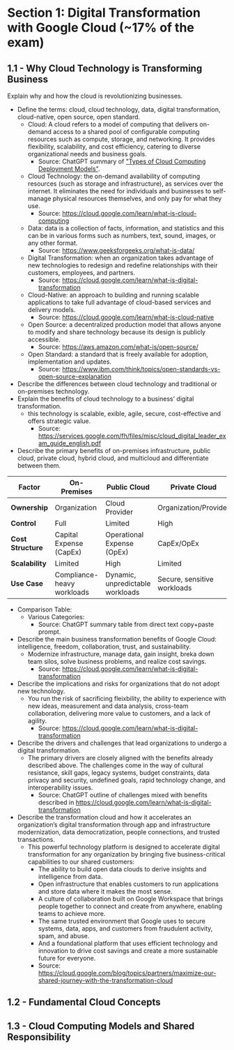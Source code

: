 # Section 1: Digital Transformation with Google Cloud (~17% of the exam)

## 1.1 - Why Cloud Technology is Transforming Business

Explain why and how the cloud is revolutionizing businesses.

- Define the terms: cloud, cloud technology, data, digital transformation, cloud-native, open source, open standard.
  - Cloud: A cloud refers to a model of computing that delivers on-demand access to a shared pool of configurable computing resources such as compute, storage, and networking. It provides flexibility, scalability, and cost efficiency, catering to diverse organizational needs and business goals.
    - Source: ChatGPT summary of ["Types of Cloud Computing Deployment Models"](https://cloud.google.com/learn/what-is-cloud-computing).
  - Cloud Technology: the on-demand availability of computing resources (such as storage and infrastructure), as services over the internet. It eliminates the need for individuals and businesses to self-manage physical resources themselves, and only pay for what they use.
    - Source: https://cloud.google.com/learn/what-is-cloud-computing
  - Data: data is a collection of facts, information, and statistics and this can be in various forms such as numbers, text, sound, images, or any other format.
    - Source: https://www.geeksforgeeks.org/what-is-data/
  - Digital Transformation: when an organization takes advantage of new technologies to redesign and redefine relationships with their customers, employees, and partners.
    - Source: https://cloud.google.com/learn/what-is-digital-transformation
  - Cloud-Native: an approach to building and running scalable applications to take full advantage of cloud-based services and delivery models.
    - Source: https://cloud.google.com/learn/what-is-cloud-native
  - Open Source: a decentralized production model that allows anyone to modify and share technology because its design is publicly accessible.
    - Source: https://aws.amazon.com/what-is/open-source/
  - Open Standard: a standard that is freely available for adoption, implementation and updates.
    - Source: https://www.ibm.com/think/topics/open-standards-vs-open-source-explanation
- Describe the differences between cloud technology and traditional or on-premises technology.
- Explain the benefits of cloud technology to a business’ digital transformation.
  - this technology is scalable, exible, agile, secure, cost-effective and offers strategic value.
    - Source: https://services.google.com/fh/files/misc/cloud_digital_leader_exam_guide_english.pdf
- Describe the primary benefits of on-premises infrastructure, public cloud, private cloud, hybrid cloud, and multicloud and differentiate between them.

| **Factor**              | **On-Premises**        | **Public Cloud**        | **Private Cloud**        | **Hybrid Cloud**         | **Multicloud**          |
|--------------------------|------------------------|--------------------------|---------------------------|---------------------------|--------------------------|
| **Ownership**            | Organization           | Cloud Provider           | Organization/Provider     | Mixed                    | Mixed                   |
| **Control**              | Full                  | Limited                  | High                     | Moderate                 | Moderate                |
| **Cost Structure**       | Capital Expense (CapEx)| Operational Expense (OpEx)| CapEx/OpEx               | Mixed                    | OpEx                    |
| **Scalability**          | Limited               | High                     | Limited                  | Moderate                 | High                    |
| **Use Case**             | Compliance-heavy workloads | Dynamic, unpredictable workloads | Secure, sensitive workloads | Mixed workloads | Multi-provider resilience |

- Comparison Table:
  - Various Categories:
    - Source: ChatGPT summary table from direct text copy+paste prompt.
- Describe the main business transformation benefits of Google Cloud: intelligence, freedom, collaboration, trust, and sustainability.
  - Modernize infrastructure, manage data, gain insight, breka down team silos, solve business problems, and realize cost savings.
    - Source: https://cloud.google.com/learn/what-is-digital-transformation
- Describe the implications and risks for organizations that do not adopt new technology.
  - You run the risk of sacrificing fleixbility, the ability to experience with new ideas, measurement and data analysis, cross-team collaboration, delivering more value to customers, and a lack of agility.
    - Source: https://cloud.google.com/learn/what-is-digital-transformation
- Describe the drivers and challenges that lead organizations to undergo a digital transformation.
  - The primary drivers are closely aligned with the benefits already described above. The challenges come in the way of cultural resistance, skill gaps, legacy systems, budget constraints, data privacy and security, undefined goals, rapid technology change, and interoperability issues.
    - Source: ChatGPT outline of challenges mixed with benefits described in https://cloud.google.com/learn/what-is-digital-transformation
- Describe the transformation cloud and how it accelerates an organization’s digital transformation through app and infrastructure modernization, data democratization, people connections, and trusted transactions.
  - This powerful technology platform is designed to accelerate digital transformation for any organization by bringing five business-critical capabilities to our shared customers:
    - The ability to build open data clouds to derive insights and intelligence from data.
    - Open infrastructure that enables customers to run applications and store data where it makes the most sense.
    - A culture of collaboration built on Google Workspace that brings people together to connect and create from anywhere, enabling teams to achieve more.
    - The same trusted environment that Google uses to secure systems, data, apps, and customers from fraudulent activity, spam, and abuse.
    - And a foundational platform that uses efficient technology and innovation to drive cost savings and create a more sustainable future for everyone.
    - Source: https://cloud.google.com/blog/topics/partners/maximize-our-shared-journey-with-the-transformation-cloud

## 1.2 - Fundamental Cloud Concepts

## 1.3 - Cloud Computing Models and Shared Responsibility


